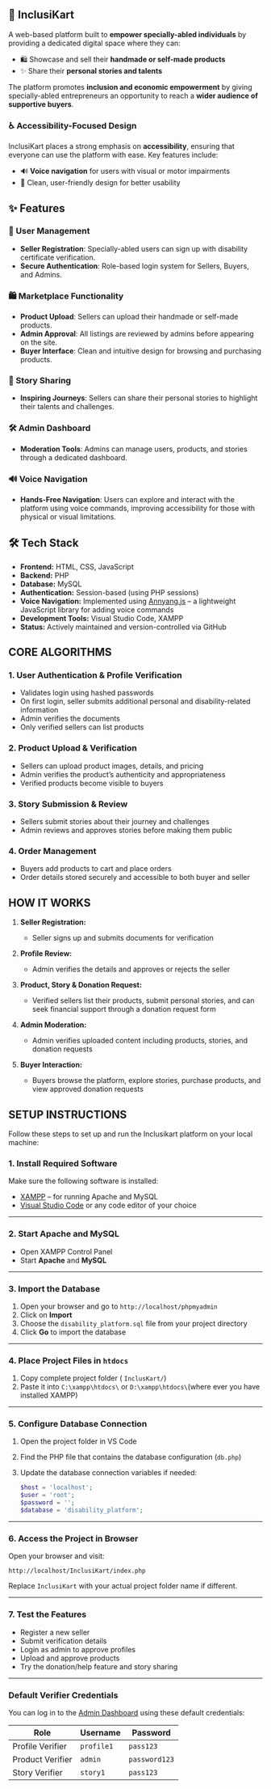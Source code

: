 ## 🧩 InclusiKart

 A web-based platform built to **empower specially-abled individuals** by providing a dedicated digital space where they can:

- 🛍️ Showcase and sell their **handmade or self-made products**
- ✨ Share their **personal stories and talents**

The platform promotes **inclusion and economic empowerment** by giving specially-abled entrepreneurs an opportunity to reach a **wider audience of supportive buyers**.

### ♿ Accessibility-Focused Design

InclusiKart places a strong emphasis on **accessibility**, ensuring that everyone can use the platform with ease. Key features include:

- 🔊 **Voice navigation** for users with visual or motor impairments  
- 🎨 Clean, user-friendly design for better usability

## ✨ Features

### 👤 User Management
- **Seller Registration**: Specially-abled users can sign up with disability certificate verification.
- **Secure Authentication**: Role-based login system for Sellers, Buyers, and Admins.

### 🛍️ Marketplace Functionality
- **Product Upload**: Sellers can upload their handmade or self-made products.
- **Admin Approval**: All listings are reviewed by admins before appearing on the site.
- **Buyer Interface**: Clean and intuitive design for browsing and purchasing products.

### 📖 Story Sharing
- **Inspiring Journeys**: Sellers can share their personal stories to highlight their talents and challenges.

### 🛠️ Admin Dashboard
- **Moderation Tools**: Admins can manage users, products, and stories through a dedicated dashboard.

### 🔊 Voice Navigation
- **Hands-Free Navigation**: Users can explore and interact with the platform using voice commands, improving accessibility for those with physical or visual limitations.

## 🛠️ Tech Stack

- **Frontend:** HTML, CSS, JavaScript  
- **Backend:** PHP  
- **Database:** MySQL  
- **Authentication:** Session-based (using PHP sessions)  
- **Voice Navigation:** Implemented using [Annyang.js](https://www.talater.com/annyang/) – a lightweight JavaScript library for adding voice commands  
- **Development Tools:** Visual Studio Code, XAMPP  
- **Status:** Actively maintained and version-controlled via GitHub

##  CORE ALGORITHMS

### 1. User Authentication & Profile Verification
- Validates login using hashed passwords
- On first login, seller submits additional personal and disability-related information
- Admin verifies the documents
- Only verified sellers can list products

### 2. Product Upload & Verification
- Sellers can upload product images, details, and pricing
- Admin verifies the product’s authenticity and appropriateness
- Verified products become visible to buyers

### 3. Story Submission & Review
- Sellers submit stories about their journey and challenges
- Admin reviews and approves stories before making them public

### 4. Order Management
- Buyers add products to cart and place orders
- Order details stored securely and accessible to both buyer and seller

## HOW IT WORKS

1. **Seller Registration:**
   - Seller signs up and submits documents for verification

2. **Profile Review:**
   - Admin verifies the details and approves or rejects the seller

3. **Product, Story & Donation Request:**
   - Verified sellers list their products, submit personal stories, and can seek financial support through a donation request form

4. **Admin Moderation:**
   - Admin verifies uploaded content including products, stories, and donation requests

5. **Buyer Interaction:**
   - Buyers browse the platform, explore stories, purchase products, and view approved donation requests

## SETUP INSTRUCTIONS

Follow these steps to set up and run the Inclusikart platform on your local machine:

### 1. **Install Required Software**

Make sure the following software is installed:

* [XAMPP](https://www.apachefriends.org/index.html) – for running Apache and MySQL
* [Visual Studio Code](https://code.visualstudio.com/) or any code editor of your choice

---

### 2. **Start Apache and MySQL**

* Open XAMPP Control Panel
* Start **Apache** and **MySQL**

---

### 3. **Import the Database**

1. Open your browser and go to `http://localhost/phpmyadmin`
2. Click on **Import**
3. Choose the `disability_platform.sql` file from your project directory
4. Click **Go** to import the database

---

### 4. **Place Project Files in `htdocs`**

1. Copy complete project folder ( `InclusKart/`)
2. Paste it into `C:\xampp\htdocs\` or `D:\xampp\htdocs\`(where ever you have installed XAMPP)

---

### 5. **Configure Database Connection**

1. Open the project folder in VS Code
2. Find the PHP file that contains the database configuration (`db.php`)
3. Update the database connection variables if needed:

   ```php
   $host = 'localhost';
   $user = 'root';
   $password = '';
   $database = 'disability_platform';
   ```

---

### 6. **Access the Project in Browser**

Open your browser and visit:

```
http://localhost/InclusiKart/index.php
```

Replace `InclusiKart` with your actual project folder name if different.

---
### 7. **Test the Features**

- Register a new seller
- Submit verification details
- Login as admin to approve profiles
- Upload and approve products
- Try the donation/help feature and story sharing

---

### **Default Verifier Credentials**

You can log in to the [Admin Dashboard](http://localhost/InclusiKart/admin_dashboard.php) using these default credentials:

| Role             | Username       | Password     |
| ---------------- | -------------- | ------------ |
| Profile Verifier | `profile1`     | `pass123` |
| Product Verifier | `admin`        | `password123` |
| Story Verifier   | `story1`       | `pass123`   |
